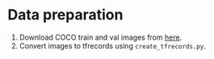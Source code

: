 # Data preparation

1. Download COCO train and val images from [here](http://cocodataset.org/#download).
2. Convert images to tfrecords using `create_tfrecords.py`.
